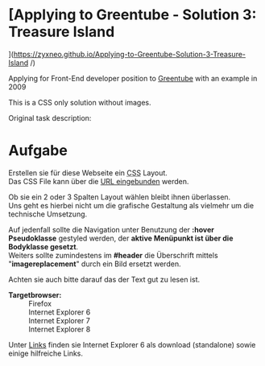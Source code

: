 # [Applying to Greentube - Solution 3: Treasure Island
](https://zyxneo.github.io/Applying-to-Greentube-Solution-3-Treasure-Island
/)

Applying for Front-End developer position to [Greentube](https://www.greentube.com/) with an example in 2009

This is a CSS only solution without images.

Original task description:

<h1><span>Aufgabe</span></h1>

<p>Erstellen sie für diese Webseite ein <abbr title="Cascading Style Sheet">CSS</abbr> Layout.<br />
Das CSS File kann über die <a href="http://www.greentube.com/bewerbung/?url=http://www.greentube.com/bewerbung/sample.css">URL eingebunden</a> werden.</p>
<p>Ob sie ein 2 oder 3 Spalten Layout wählen bleibt ihnen überlassen.<br />
Uns geht es hierbei nicht um die grafische Gestaltung als vielmehr um die technische Umsetzung. </p>

<p>Auf jedenfall sollte die Navigation unter Benutzung der <strong>:hover Pseudoklasse</strong> gestyled werden, der <strong>aktive Menüpunkt ist über die Bodyklasse gesetzt</strong>.<br /> Weiters sollte zumindestens im <strong>#header</strong> die Überschrift mittels &quot;<strong>imagereplacement</strong>&quot; durch ein Bild ersetzt werden.</p>

<p>Achten sie auch bitte darauf das der Text gut zu lesen ist.</p>
<dl>
    <dt><strong>Targetbrowser:</strong></dt>
    <dd>Firefox</dd>
    <dd>Internet Explorer 6</dd>
    <dd>Internet Explorer 7</dd>
    <dd>Internet Explorer 8</dd>
</dl>

<p>Unter <a href="#links">Links</a> finden sie Internet Explorer 6 als download (standalone) sowie einige hilfreiche Links.</p>